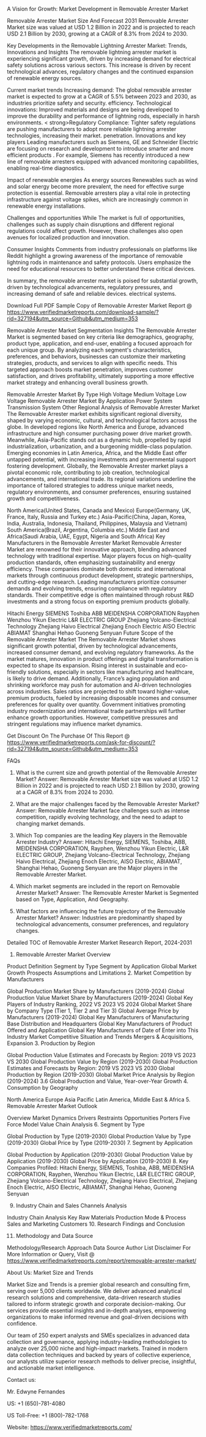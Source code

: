 A Vision for Growth: Market Development in Removable Arrester Market


Removable Arrester Market Size And Forecast 2031
Removable Arrester Market size was valued at USD 1.2 Billion in 2022 and is projected to reach USD 2.1 Billion by 2030, growing at a CAGR of 8.3% from 2024 to 2030.

Key Developments in the Removable Lightning Arrester Market: Trends, Innovations and Insights
The removable lightning arrester market is experiencing significant growth, driven by increasing demand for electrical safety solutions across various sectors. This increase is driven by recent technological advances, regulatory changes and the continued expansion of renewable energy sources.

Current market trends
Increasing demand: The global removable arrester market is expected to grow at a CAGR of 5.5% between 2023 and 2030, as industries prioritize safety and security. efficiency.
Technological innovations: Improved materials and designs are being developed to improve the durability and performance of lightning rods, especially in harsh environments.
< strong>Regulatory Compliance: Tighter safety regulations are pushing manufacturers to adopt more reliable lightning arrester technologies, increasing their market. penetration.
Innovations and key players
Leading manufacturers such as Siemens, GE and Schneider Electric are focusing on research and development to introduce smarter and more efficient products . For example, Siemens has recently introduced a new line of removable arresters equipped with advanced monitoring capabilities, enabling real-time diagnostics.

Impact of renewable energies
As energy sources Renewables such as wind and solar energy become more prevalent, the need for effective surge protection is essential. Removable arresters play a vital role in protecting infrastructure against voltage spikes, which are increasingly common in renewable energy installations.

Challenges and opportunities
While The market is full of opportunities, challenges such as supply chain disruptions and different regional regulations could affect growth. However, these challenges also open avenues for localized production and innovation.

Consumer Insights
Comments from industry professionals on platforms like Reddit highlight a growing awareness of the importance of removable lightning rods in maintenance and safety protocols. Users emphasize the need for educational resources to better understand these critical devices.

In summary, the removable arrester market is poised for substantial growth, driven by technological advancements, regulatory pressures, and increasing demand of safe and reliable devices. electrical systems.

Download Full PDF Sample Copy of Removable Arrester Market Report @ https://www.verifiedmarketreports.com/download-sample/?rid=327194&utm_source=Github&utm_medium=353

Removable Arrester Market Segmentation Insights
The Removable Arrester Market is segmented based on key criteria like demographics, geography, product type, application, and end-user, enabling a focused approach for each unique group. By analyzing each segment's characteristics, preferences, and behaviors, businesses can customize their marketing strategies, products, and services to align with specific needs. This targeted approach boosts market penetration, improves customer satisfaction, and drives profitability, ultimately supporting a more effective market strategy and enhancing overall business growth.

Removable Arrester Market By Type
High Voltage
Medium Voltage
Low Voltage
Removable Arrester Market By Application
Power System
Transmission System
Other
Regional Analysis of Removable Arrester Market
The Removable Arrester market exhibits significant regional diversity, shaped by varying economic, cultural, and technological factors across the globe. In developed regions like North America and Europe, advanced infrastructure and high consumer purchasing power drive market growth. Meanwhile, Asia-Pacific stands out as a dynamic hub, propelled by rapid industrialization, urbanization, and a burgeoning middle-class population. Emerging economies in Latin America, Africa, and the Middle East offer untapped potential, with increasing investments and governmental support fostering development. Globally, the Removable Arrester market plays a pivotal economic role, contributing to job creation, technological advancements, and international trade. Its regional variations underline the importance of tailored strategies to address unique market needs, regulatory environments, and consumer preferences, ensuring sustained growth and competitiveness.

North America(United States, Canada and Mexico)
Europe(Germany, UK, France, Italy, Russia and Turkey etc.)
Asia-Pacific(China, Japan, Korea, India, Australia, Indonesia, Thailand, Philippines, Malaysia and Vietnam)
South America(Brazil, Argentina, Columbia etc.)
Middle East and Africa(Saudi Arabia, UAE, Egypt, Nigeria and South Africa)
Key Manufacturers in the Removable Arrester Market
Removable Arrester Market are renowned for their innovative approach, blending advanced technology with traditional expertise. Major players focus on high-quality production standards, often emphasizing sustainability and energy efficiency. These companies dominate both domestic and international markets through continuous product development, strategic partnerships, and cutting-edge research. Leading manufacturers prioritize consumer demands and evolving trends, ensuring compliance with regulatory standards. Their competitive edge is often maintained through robust R&D investments and a strong focus on exporting premium products globally.

Hitachi Energy
SIEMENS
Toshiba
ABB
MEIDENSHA CORPORATION
Rayphen
Wenzhou Yikun Electric
L&R ELECTRIC GROUP
Zhejiang Volcano-Electrical Technology
Zhejiang Haivo Electrical
Zhejiang Enoch Electric
AISO Electric
ABIAMAT
Shanghai Hehao
Guoneng Senyuan
Future Scope of the Removable Arrester Market
The Removable Arrester Market shows significant growth potential, driven by technological advancements, increased consumer demand, and evolving regulatory frameworks. As the market matures, innovation in product offerings and digital transformation is expected to shape its expansion. Rising interest in sustainable and eco-friendly solutions, especially in sectors like manufacturing and healthcare, is likely to drive demand. Additionally, France’s aging population and shrinking workforce may push for automation and AI-driven technologies across industries. Sales ratios are projected to shift toward higher-value, premium products, fueled by increasing disposable incomes and consumer preferences for quality over quantity. Government initiatives promoting industry modernization and international trade partnerships will further enhance growth opportunities. However, competitive pressures and stringent regulations may influence market dynamics.

Get Discount On The Purchase Of This Report @ https://www.verifiedmarketreports.com/ask-for-discount/?rid=327194&utm_source=Github&utm_medium=353

FAQs
1. What is the current size and growth potential of the Removable Arrester Market?
Answer: Removable Arrester Market size was valued at USD 1.2 Billion in 2022 and is projected to reach USD 2.1 Billion by 2030, growing at a CAGR of 8.3% from 2024 to 2030.

2. What are the major challenges faced by the Removable Arrester Market?
Answer: Removable Arrester Market face challenges such as intense competition, rapidly evolving technology, and the need to adapt to changing market demands.

3. Which Top companies are the leading Key players in the Removable Arrester Industry?
Answer: Hitachi Energy, SIEMENS, Toshiba, ABB, MEIDENSHA CORPORATION, Rayphen, Wenzhou Yikun Electric, L&R ELECTRIC GROUP, Zhejiang Volcano-Electrical Technology, Zhejiang Haivo Electrical, Zhejiang Enoch Electric, AISO Electric, ABIAMAT, Shanghai Hehao, Guoneng Senyuan are the Major players in the Removable Arrester Market.

4. Which market segments are included in the report on Removable Arrester Market?
Answer: The Removable Arrester Market is Segmented based on Type, Application, And Geography.

5. What factors are influencing the future trajectory of the Removable Arrester Market?
Answer: Industries are predominantly shaped by technological advancements, consumer preferences, and regulatory changes.

Detailed TOC of Removable Arrester Market Research Report, 2024-2031
1. Removable Arrester Market Overview

Product Definition
Segment by Type
Segment by Application
Global Market Growth Prospects
Assumptions and Limitations
2. Market Competition by Manufacturers

Global Production Market Share by Manufacturers (2019-2024)
Global Production Value Market Share by Manufacturers (2019-2024)
Global Key Players of Industry Ranking, 2022 VS 2023 VS 2024
Global Market Share by Company Type (Tier 1, Tier 2 and Tier 3)
Global Average Price by Manufacturers (2019-2024)
Global Key Manufacturers of Manufacturing Base Distribution and Headquarters
Global Key Manufacturers of Product Offered and Application
Global Key Manufacturers of Date of Enter into This Industry
Market Competitive Situation and Trends
Mergers & Acquisitions, Expansion
3. Production by Region

Global Production Value Estimates and Forecasts by Region: 2019 VS 2023 VS 2030
Global Production Value by Region (2019-2030)
Global Production Estimates and Forecasts by Region: 2019 VS 2023 VS 2030
Global Production by Region (2019-2030)
Global Market Price Analysis by Region (2019-2024) 3.6 Global Production and Value, Year-over-Year Growth
4. Consumption by Geography

North America
Europe
Asia Pacific
Latin America, Middle East & Africa
5. Removable Arrester Market Outlook

Overview
Market Dynamics
Drivers
Restraints
Opportunities
Porters Five Force Model
Value Chain Analysis 
6. Segment by Type

Global Production by Type (2019-2030)
Global Production Value by Type (2019-2030)
Global Price by Type (2019-2030)
7. Segment by Application

Global Production by Application (2019-2030)
Global Production Value by Application (2019-2030)
Global Price by Application (2019-2030)
8. Key Companies Profiled: Hitachi Energy, SIEMENS, Toshiba, ABB, MEIDENSHA CORPORATION, Rayphen, Wenzhou Yikun Electric, L&R ELECTRIC GROUP, Zhejiang Volcano-Electrical Technology, Zhejiang Haivo Electrical, Zhejiang Enoch Electric, AISO Electric, ABIAMAT, Shanghai Hehao, Guoneng Senyuan

9. Industry Chain and Sales Channels Analysis

Industry Chain Analysis
Key Raw Materials
Production Mode & Process
Sales and Marketing
Customers
10. Research Findings and Conclusion

11. Methodology and Data Source

Methodology/Research Approach
Data Source
Author List
Disclaimer
For More Information or Query, Visit @ https://www.verifiedmarketreports.com/report/removable-arrester-market/

About Us: Market Size and Trends

Market Size and Trends is a premier global research and consulting firm, serving over 5,000 clients worldwide. We deliver advanced analytical research solutions and comprehensive, data-driven research studies tailored to inform strategic growth and corporate decision-making. Our services provide essential insights and in-depth analyses, empowering organizations to make informed revenue and goal-driven decisions with confidence.

Our team of 250 expert analysts and SMEs specializes in advanced data collection and governance, applying industry-leading methodologies to analyze over 25,000 niche and high-impact markets. Trained in modern data collection techniques and backed by years of collective experience, our analysts utilize superior research methods to deliver precise, insightful, and actionable market intelligence.

Contact us:

Mr. Edwyne Fernandes

US: +1 (650)-781-4080

US Toll-Free: +1 (800)-782-1768

Website: https://www.verifiedmarketreports.com/
